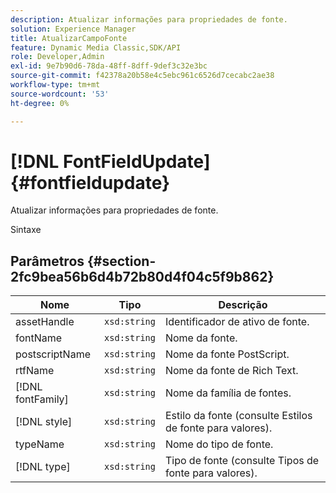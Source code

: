```yaml
---
description: Atualizar informações para propriedades de fonte.
solution: Experience Manager
title: AtualizarCampoFonte
feature: Dynamic Media Classic,SDK/API
role: Developer,Admin
exl-id: 9e7b90d6-78da-48ff-8dff-9def3c32e3bc
source-git-commit: f42378a20b58e4c5ebc961c6526d7cecabc2ae38
workflow-type: tm+mt
source-wordcount: '53'
ht-degree: 0%

---
```


# [!DNL FontFieldUpdate]{#fontfieldupdate}

Atualizar informações para propriedades de fonte.

Sintaxe

## Parâmetros {#section-2fc9bea56b6d4b72b80d4f04c5f9b862}

| Nome | Tipo | Descrição |
|---|---|---|
| assetHandle | `xsd:string` | Identificador de ativo de fonte. |
| fontName | `xsd:string` | Nome da fonte. |
| postscriptName | `xsd:string` | Nome da fonte PostScript. |
| rtfName | `xsd:string` | Nome da fonte de Rich Text. |
| [!DNL fontFamily] | `xsd:string` | Nome da família de fontes. |
| [!DNL style] | `xsd:string` | Estilo da fonte (consulte Estilos de fonte para valores). |
| typeName | `xsd:string` | Nome do tipo de fonte. |
| [!DNL type] | `xsd:string` | Tipo de fonte (consulte Tipos de fonte para valores). |
